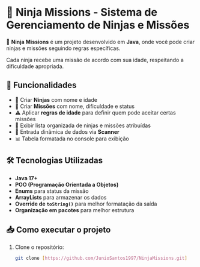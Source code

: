 # 🥷 Ninja Missions - Sistema de Gerenciamento de Ninjas e Missões

🚀 **Ninja Missions** é um projeto desenvolvido em **Java**, onde você pode criar ninjas e missões seguindo regras específicas. 

Cada ninja recebe uma missão de acordo com sua idade, respeitando a dificuldade apropriada.

## 📌 Funcionalidades

- 📝 Criar **Ninjas** com nome e idade  
- 🎯 Criar **Missões** com nome, dificuldade e status  
- ⚠️ Aplicar **regras de idade** para definir quem pode aceitar certas missões  
- 📜 Exibir lista organizada de ninjas e missões atribuídas  
- 🔄 Entrada dinâmica de dados via **Scanner**  
- 📊 Tabela formatada no console para exibição  

## 🛠 Tecnologias Utilizadas

- **Java 17+**
- **POO (Programação Orientada a Objetos)**
- **Enums** para status da missão  
- **ArrayLists** para armazenar os dados  
- **Override de `toString()`** para melhor formatação da saída  
- **Organização em pacotes** para melhor estrutura  

## 📥 Como executar o projeto

1. Clone o repositório:
   ```bash
   git clone [https://github.com/JunioSantos1997/NinjaMissions.git]
